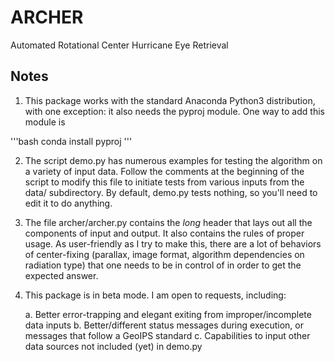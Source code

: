 # ARCHER

Automated Rotational Center Hurricane Eye Retrieval

## Notes

1. This package works with the standard Anaconda Python3 distribution,
	with one exception: it also needs the pyproj module. One way to add 
	this module is

'''bash
conda install pyproj
'''

2. The script demo.py has numerous examples for testing the algorithm
	on a variety of input data. Follow the comments at the beginning 
	of the script to modify this file to initiate tests from various inputs 
	from the data/ subdirectory. By default, demo.py tests nothing, so 
	you'll need to edit it to do anything.

3. The file archer/archer.py contains the *long* header that lays out all 
	the components of input and output. It also contains the rules of 
	proper usage. As user-friendly as I try to make this, there are a lot
	of behaviors of center-fixing (parallax, image format, algorithm
	dependencies on radiation type) that one needs to be in control of 
	in order to get the expected answer.

4. This package is in beta mode. I am open to requests, including:

	a. Better error-trapping and elegant exiting from improper/incomplete 
		data inputs
	b. Better/different status messages during execution, or messages that 
		follow a GeoIPS standard
	c. Capabilities to input other data sources not included (yet) in
		demo.py
